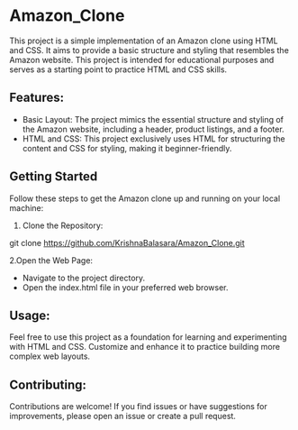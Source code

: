 # Amazon_Clone

This project is a simple implementation of an Amazon clone using HTML and CSS. It aims to provide a basic structure and styling that resembles the Amazon website. This project is intended for educational purposes and serves as a starting point to practice HTML and CSS skills.

## Features:
- Basic Layout: The project mimics the essential structure and styling of the Amazon website, including a header, product listings, and a footer.
- HTML and CSS: This project exclusively uses HTML for structuring the content and CSS for styling, making it beginner-friendly.

## Getting Started

Follow these steps to get the Amazon clone up and running on your local machine:

1. Clone the Repository:

git clone https://github.com/KrishnaBalasara/Amazon_Clone.git

2.Open the Web Page:

- Navigate to the project directory.
- Open the index.html file in your preferred web browser.

## Usage:
Feel free to use this project as a foundation for learning and experimenting with HTML and CSS. Customize and enhance it to practice building more complex web layouts.

## Contributing:
Contributions are welcome! If you find issues or have suggestions for improvements, please open an issue or create a pull request.

  
  
